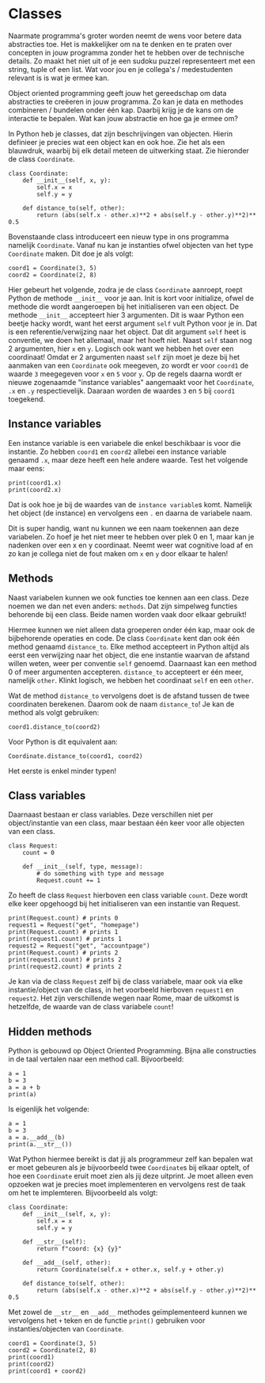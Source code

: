 # Classes

Naarmate programma's groter worden neemt de wens voor betere data abstracties toe. Het is makkelijker om na te denken en te praten over concepten in jouw programma zonder het te hebben over de technische details. Zo maakt het niet uit of je een sudoku puzzel representeert met een string, tuple of een list. Wat voor jou en je collega's / medestudenten relevant is is wat je ermee kan.

Object oriented programming geeft jouw het gereedschap om data abstracties te creëeren in jouw programma. Zo kan je data en methodes combineren / bundelen onder één kap. Daarbij krijg je de kans om de interactie te bepalen. Wat kan jouw abstractie en hoe ga je ermee om?

In Python heb je classes, dat zijn beschrijvingen van objecten. Hierin definieer je precies wat een object kan en ook hoe. Zie het als een blauwdruk, waarbij bij elk detail meteen de uitwerking staat. Zie hieronder de class `Coordinate`.


    class Coordinate:
        def __init__(self, x, y):
            self.x = x
            self.y = y

        def distance_to(self, other):
            return (abs(self.x - other.x)**2 + abs(self.y - other.y)**2)** 0.5


Bovenstaande class introduceert een nieuw type in ons programma namelijk `Coordinate`. Vanaf nu kan je instanties ofwel objecten van het type `Coordinate` maken. Dit doe je als volgt:


    coord1 = Coordinate(3, 5)
    coord2 = Coordinate(2, 8)


Hier gebeurt het volgende, zodra je de class `Coordinate` aanroept, roept Python de methode `__init__` voor je aan. Init is kort voor initialize, ofwel de methode die wordt aangeroepen bij het initialiseren van een object. De methode `__init__` accepteert hier 3 argumenten. Dit is waar Python een beetje hacky wordt, want het eerst argument `self` vult Python voor je in. Dat is een referentie/verwijzing naar het object. Dat dit argument `self` heet is conventie, we doen het allemaal, maar het hoeft niet. Naast `self` staan nog 2 argumenten, hier `x` en `y`. Logisch ook want we hebben het over een coordinaat! Omdat er 2 argumenten naast `self` zijn moet je deze bij het aanmaken van een `Coordinate` ook meegeven, zo wordt er voor `coord1` de waarde `3` meegegeven voor `x` en `5` voor `y`. Op de regels daarna wordt er nieuwe zogenaamde "instance variables" aangemaakt voor het `Coordinate`, `.x` en `.y` respectievelijk. Daaraan worden de waardes `3` en `5` bij `coord1` toegekend.

## Instance variables

Een instance variable is een variabele die enkel beschikbaar is voor die instantie. Zo hebben `coord1` en `coord2` allebei een instance variable genaamd `.x`, maar deze heeft een hele andere waarde. Test het volgende maar eens:


    print(coord1.x)
    print(coord2.x)


Dat is ook hoe je bij de waardes van de `instance variable`s komt. Namelijk het object (de instance) en vervolgens een `.` en daarna de variabele naam.

Dit is super handig, want nu kunnen we een naam toekennen aan deze variabelen. Zo hoef je het niet meer te hebben over plek 0 en 1, maar kan je nadenken over een x en y coordinaat. Neemt weer wat cognitive load af en zo kan je collega niet de fout maken om `x` en `y` door elkaar te halen!

## Methods

Naast variabelen kunnen we ook functies toe kennen aan een class. Deze noemen we dan net even anders: `methods`. Dat zijn simpelweg functies behorende bij een class. Beide namen worden vaak door elkaar gebruikt!

Hiermee kunnen we niet alleen data groeperen onder één kap, maar ook de bijbehorende operaties en code. De class `Coordinate` kent dan ook één method genaamd `distance_to`. Elke method accepteert in Python altijd als eerst een verwijzing naar het object, die ene instantie waarvan de afstand willen weten, weer per conventie `self` genoemd. Daarnaast kan een method 0 of meer argumenten accepteren. `distance_to` accepteert er één meer, namelijk `other`. Klinkt logisch, we hebben het coordinaat `self` en een `other`.

Wat de method `distance_to` vervolgens doet is de afstand tussen de twee coordinaten berekenen. Daarom ook de naam `distance_to`! Je kan de method als volgt gebruiken:


    coord1.distance_to(coord2)


Voor Python is dit equivalent aan:


    Coordinate.distance_to(coord1, coord2)


Het eerste is enkel minder typen!

## Class variables

Daarnaast bestaan er class variables. Deze verschillen niet per object/instantie van een class, maar bestaan één keer voor alle objecten van een class.


    class Request:
        count = 0

        def __init__(self, type, message):
            # do something with type and message
            Request.count += 1

Zo heeft de class `Request` hierboven een class variable `count`. Deze wordt elke keer opgehoogd bij het initialiseren van een instantie van Request.


    print(Request.count) # prints 0
    request1 = Request("get", "homepage")
    print(Request.count) # prints 1
    print(request1.count) # prints 1
    request2 = Request("get", "accountpage")
    print(Request.count) # prints 2
    print(request1.count) # prints 2
    print(request2.count) # prints 2


Je kan via de class `Request` zelf bij de class variabele, maar ook via elke instantie/object van de class, in het voorbeeld hierboven `request1` en `request2`. Het zijn verschillende wegen naar Rome, maar de uitkomst is hetzelfde, de waarde van de class variabele `count`!


## Hidden methods

Python is gebouwd op Object Oriented Programming. Bijna alle constructies in de taal vertalen naar een method call. Bijvoorbeeld:


    a = 1
    b = 3
    a = a + b
    print(a)


Is eigenlijk het volgende:


    a = 1
    b = 3
    a = a.__add__(b)
    print(a.__str__())


Wat Python hiermee bereikt is dat jij als programmeur zelf kan bepalen wat er moet gebeuren als je bijvoorbeeld twee `Coordinate`s bij elkaar optelt, of hoe een `Coordinate` eruit moet zien als jij deze uitprint. Je moet alleen even opzoeken wat je precies moet implementeren en vervolgens rest de taak om het te implemteren. Bijvoorbeeld als volgt:


    class Coordinate:
        def __init__(self, x, y):
            self.x = x
            self.y = y

        def __str__(self):
            return f"coord: {x} {y}"

        def __add__(self, other):
            return Coordinate(self.x + other.x, self.y + other.y)

        def distance_to(self, other):
            return (abs(self.x - other.x)**2 + abs(self.y - other.y)**2)** 0.5

Met zowel de `__str__` en `__add__` methodes geïmplementeerd kunnen we vervolgens het `+` teken en de functie `print()` gebruiken voor instanties/objecten van `Coordinate`.


    coord1 = Coordinate(3, 5)
    coord2 = Coordinate(2, 8)
    print(coord1)
    print(coord2)
    print(coord1 + coord2)
